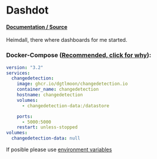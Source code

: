 # Dashdot

#### [Documentation / Source](https://github.com/MauriceNino/dashdot "Documentation / Source")

Heimdall, there where dashboards for me started.

### Docker-Compose ([Recommended, click for why](https://docs.docker.com/compose/intro/features-uses/ "docs.docker.com Why use Compose")):

```yaml
version: "3.2"
services:
  changedetection:
    image: ghcr.io/dgtlmoon/changedetection.io
    container_name: changedetection
    hostname: changedetection
    volumes:
      - changedetection-data:/datastore

    ports:
      - 5000:5000
    restart: unless-stopped
volumes:
  changedetection-data: null

```

If posible please use [environment variables](https://docs.docker.com/compose/environment-variables/set-environment-variables/ "docs.docker.com/envoirment variables")
